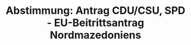 ---
abstimmung:
  abstimmung: 6
  bundestagssitzung: 115
  datum: 26. September 2019
  legislaturperiode: 19
categories:
- Todo
data:
- title: Abstimmungsergebnis 20190926_6-data.pdf
  url: /res/2021-btw/abstimmungsergebnisse/20190926_6-data.pdf
- title: Abstimmungsergebnis 20190926_6_xls-data.xlsx
  url: /res/2021-btw/abstimmungsergebnisse/20190926_6_xls-data.xlsx
- title: Abstimmungsergebnis 20190926_6_xls-data.csv
  url: /res/2021-btw/abstimmungsergebnisse/csv/20190926_6_xls-data.csv
documents:
- local: /res/2021-btw/drucksachen/13508.pdf
  title: Drucksache 19/13508
  url: https://dip21.bundestag.de/dip21/btd/19/135/1913508.pdf
ergebnis:
  AfD:
    enthaltung: 1
    gesamt: 91
    ja: 0
    nein: 76
    nichtabgegeben: 14
    ungueltig: 0
  Bündnis 90/Die Grünen:
    enthaltung: 0
    gesamt: 67
    ja: 58
    nein: 0
    nichtabgegeben: 9
    ungueltig: 0
  Die Linke:
    enthaltung: 10
    gesamt: 69
    ja: 0
    nein: 38
    nichtabgegeben: 21
    ungueltig: 0
  FDP:
    enthaltung: 3
    gesamt: 80
    ja: 57
    nein: 8
    nichtabgegeben: 12
    ungueltig: 0
  cdu/csu:
    enthaltung: 1
    gesamt: 246
    ja: 223
    nein: 0
    nichtabgegeben: 22
    ungueltig: 0
  file: 20190926_6_xls-data.xlsx
  fraktionslos:
    enthaltung: 1
    gesamt: 4
    ja: 0
    nein: 0
    nichtabgegeben: 3
    ungueltig: 0
  spd:
    enthaltung: 0
    gesamt: 152
    ja: 127
    nein: 0
    nichtabgegeben: 25
    ungueltig: 0
layout: abstimmung
links:
- title: Link zu bundestag.de
  url: https://www.bundestag.de/parlament/plenum/abstimmung/abstimmung?id=619
preview: 'Deutscher Bundestag


  115. Sitzung des Deutschen Bundestages

  am Donnerstag, 26. September 2019


  Endgültiges Ergebnis der Namentlichen Abstimmung Nr. 6


  Antrag der Fraktionen der CDU/CSU und SPD

  Einvernehmensherstellung von Bundestag und Bundesregierung zum Beitrittsantrag der

  Republik Nordmazedonien zur Europäischen Union und zur Empfehlung von

  Europäischer Kommission und Hoher Vertreterin vom 29. Mai 2019 zur Aufnahme von

  Beitrittsverhandlungen

  Drs. 19/13508'
tags:
- Todo
title: 'Abstimmung: Antrag CDU/CSU, SPD - EU-Beitrittsantrag Nordmazedoniens'
---